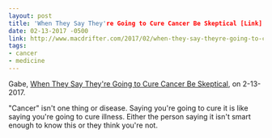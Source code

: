 ```yaml
---
layout: post
title: 'When They Say They're Going to Cure Cancer Be Skeptical [Link]' # quotes allow forbidden characters
date: 02-13-2017 -0500
link: http://www.macdrifter.com/2017/02/when-they-say-theyre-going-to-cure-cancer-be-skeptical-link.html
tags:
- cancer
- medicine
---
```


Gabe, [When They Say They're Going to Cure Cancer Be Skeptical](http://www.macdrifter.com/2017/02/when-they-say-theyre-going-to-cure-cancer-be-skeptical-link.html), on 2-13-2017.

"Cancer" isn't one thing or disease. Saying you're going to cure it is like saying you're going to cure illness. Either the person saying it isn't smart enough to know this or they think you're not. 